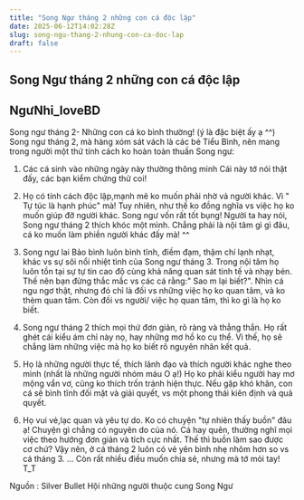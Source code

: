```yaml
---
title: "Song Ngư tháng 2 những con cá độc lập"
date: 2025-06-12T14:02:28Z
slug: song-ngu-thang-2-nhung-con-ca-doc-lap
draft: false
---
```


## Song Ngư tháng 2 những con cá độc lập

## NgưNhi_loveBD

Song ngư tháng 2- Những con cá ko bình thường! (ý là đặc biệt ấy ạ ^^)
Song ngư tháng 2, mà hàng xóm sát vách là các bé Tiểu Bình, nên mang trong người một thứ tính cách ko hoàn toàn thuần Song ngư:
 
 
1. Các cá sinh vào những ngày này thường thông minh  Cái này tớ nói thật đấy, các bạn kiểm chứng thử coi! 
 
 
2. Họ có tính cách độc lập,mạnh mẽ ko muốn phải nhờ vả người khác. Vì " Tự túc là hạnh phúc" mà! Tuy nhiên, như thế ko đồng nghĩa vs việc họ ko muốn giúp đỡ người khác. Song ngư vốn rất tốt bụng!  Người ta hay nói, Song ngư tháng 2 thích khóc một mình. Chẳng phải là nội tâm gì gì đâu, cá ko muốn làm phiền người khác đấy mà! ^^
 
 
3. Song ngư lai Bảo bình luôn bình tĩnh, điềm đạm, thậm chí lạnh nhạt, khác vs sự sôi nổi nhiệt tình của Song ngư tháng 3. Trong nội tâm họ luôn tồn tại sự tự tin cao độ cùng khả năng quan sát tinh tế và nhạy bén. Thế nên bạn đừng thắc mắc vs các cá rằng:" Sao m lại biết?". Nhìn cá ngu ngơ thật, nhưng đó chỉ là đối vs những việc họ ko quan tâm, và ko thèm quan tâm. Còn đối vs người/ việc họ quan tâm, thì ko gì là họ ko biết.
 
4. Song ngư tháng 2 thích mọi thứ đơn giản, rõ ràng và thẳng thắn. Họ rất ghét cái kiểu ám chỉ này nọ, hay những mơ hồ ko cụ thể. Vì thế, họ sẽ chẳng làm những việc mà họ ko biết rõ nguyên nhân kết quả.
 
5. Họ là những người thực tế, thích lãnh đạo và thích người khác nghe theo mình (nhất là những người nhóm máu O ạ!) Họ ko phải kiểu người hay mơ mộng vẩn vơ, cũng ko thích trốn tránh hiện thực. Nếu gặp khó khăn, con cá sẽ bình tĩnh đối mặt và giải quyết, vs một phong thái kiên định và quả quyết. 
 
6. Họ vui vẻ,lạc quan và yêu tự do. Ko có chuyện "tự nhiên thấy buồn" đâu ạ! Chuyện gì chẳng có nguyên do của nó. Cá hay quên, thường nghĩ mọi việc theo hướng đơn giản và tích cực nhất. Thế thì buồn làm sao được cơ chứ? Vậy nên, ở cá tháng 2 luôn có vẻ yên bình nhẹ nhõm hơn so vs cá tháng 3.
... Còn rất nhiều điều muốn chia sẻ, nhưng mà tớ mỏi tay! T_T 
 
Nguồn : Silver Bullet 
Hội những người thuộc cung Song Ngư